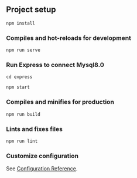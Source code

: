 ## Project setup

```
npm install
```

### Compiles and hot-reloads for development

```
npm run serve
```

### Run Express to connect Mysql8.0

```
cd express
```

```
npm start
```

### Compiles and minifies for production

```
npm run build
```

### Lints and fixes files

```
npm run lint
```

### Customize configuration

See [Configuration Reference](https://cli.vuejs.org/config/).
